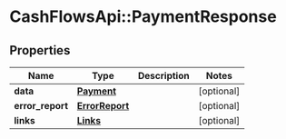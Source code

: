 # CashFlowsApi::PaymentResponse

## Properties
Name | Type | Description | Notes
------------ | ------------- | ------------- | -------------
**data** | [**Payment**](Payment.md) |  | [optional] 
**error_report** | [**ErrorReport**](ErrorReport.md) |  | [optional] 
**links** | [**Links**](Links.md) |  | [optional] 

